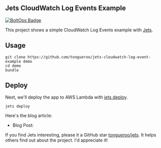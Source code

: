 ## Jets CloudWatch Log Events Example

[![BoltOps Badge](https://img.boltops.com/boltops/badges/boltops-badge.png)](https://www.boltops.com)

This project shows a simple CloudWatch Log Events example with [Jets](http://rubyonjets.com/).

## Usage

    git clone https://github.com/tongueroo/jets-cloudwatch-log-event-example demo
    cd demo
    bundle

## Deploy

Next, we'll deploy the app to AWS Lambda with [jets deploy](http://rubyonjets.com/reference/jets-deploy/).

    jets deploy

Here's the blog article:

* Blog Post: []()

If you find Jets interesting, please it a GitHub star [tongueroo/jets](https://github.com/tongueroo/jets). It helps others find out about the project.  I'd appreciate it!
